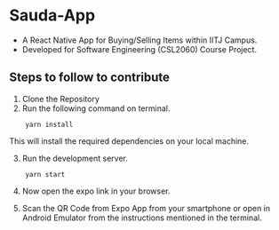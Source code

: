 # Sauda-App

-   A React Native App for Buying/Selling Items within IITJ Campus.
-   Developed for Software Engineering (CSL2060) Course Project.

## Steps to follow to contribute

1. Clone the Repository
2. Run the following command on terminal.

```
	yarn install
```

This will install the required dependencies on your local machine.

3. Run the development server.

```
	yarn start
```

4. Now open the expo link in your browser.

5. Scan the QR Code from Expo App from your smartphone or open in Android Emulator from the instructions mentioned in the terminal.
